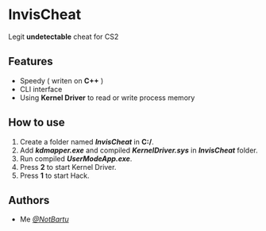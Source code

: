 
# InvisCheat

Legit __undetectable__ cheat for CS2

## Features

- Speedy ( writen on **C++** )
- CLI interface
- Using **Kernel Driver** to read or write process memory

## How to use
1. Create a folder named _**InvisCheat**_ in **C:/**. 
2. Add _**kdmapper.exe**_ and compiled _**KernelDriver.sys**_ in _**InvisCheat**_ folder.
3. Run compiled _**UserModeApp.exe**_.
4. Press **2** to start Kernel Driver.
5. Press **1** to start Hack.

## Authors

- Me _[@NotBartu](https://github.com/NotBartu)_